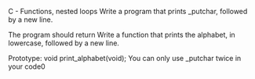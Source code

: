  C - Functions, nested loops
Write a program that prints _putchar, followed by a new line.

The program should return 
Write a function that prints the alphabet, in lowercase, followed by a new line.

Prototype: void print_alphabet(void);
You can only use _putchar twice in your code0

